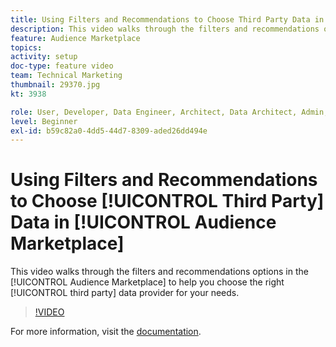 ```yaml
---
title: Using Filters and Recommendations to Choose Third Party Data in Audience Marketplace
description: This video walks through the filters and recommendations options in the Audience Marketplace to help you choose the right 3rd party data provider for your needs.
feature: Audience Marketplace
topics: 
activity: setup
doc-type: feature video
team: Technical Marketing
thumbnail: 29370.jpg
kt: 3938

role: User, Developer, Data Engineer, Architect, Data Architect, Admin, Leader
level: Beginner
exl-id: b59c82a0-4dd5-44d7-8309-aded26dd494e
---
```

# Using Filters and Recommendations to Choose [!UICONTROL Third Party] Data in [!UICONTROL Audience Marketplace]

This video walks through the filters and recommendations options in the [!UICONTROL Audience Marketplace] to help you choose the right [!UICONTROL third party] data provider for your needs.

>[!VIDEO](https://video.tv.adobe.com/v/29370/?quality=12)

For more information, visit the [documentation](https://docs.adobe.com/content/help/en/audience-manager/user-guide/features/audience-marketplace/audience-marketplace-for-data-buyers/marketplace-data-buyers.html).
